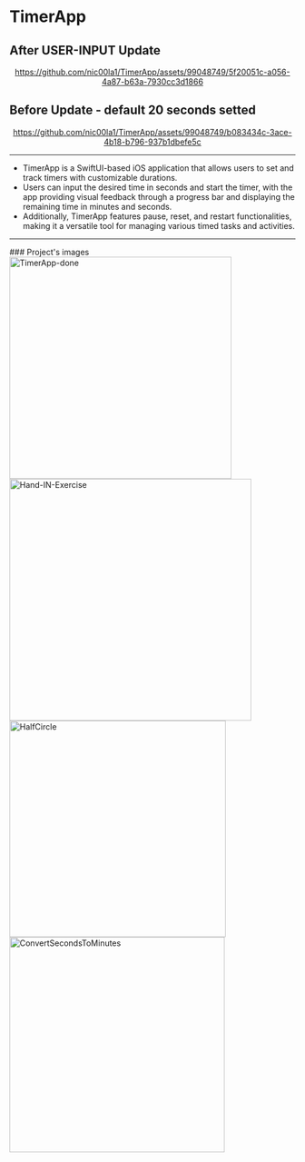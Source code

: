 # TimerApp
## After USER-INPUT Update

<div align="center">
  
  https://github.com/nic00la1/TimerApp/assets/99048749/5f20051c-a056-4a87-b63a-7930cc3d1866

</div>

## Before Update - default 20 seconds setted 
<div align="center">

https://github.com/nic00la1/TimerApp/assets/99048749/b083434c-3ace-4b18-b796-937b1dbefe5c

</div>
<hr>

- TimerApp is a SwiftUI-based iOS application that allows users to set and track timers with customizable durations.
- Users can input the desired time in seconds and start the timer, with the app providing visual feedback through a progress bar and displaying the remaining time in minutes and seconds.
- Additionally, TimerApp features pause, reset, and restart functionalities, making it a versatile tool for managing various timed tasks and activities.

<hr>
### Project's images
<img width="391" alt="TimerApp-done" src="https://github.com/nic00la1/TimerApp/assets/99048749/c6973c56-4658-4ba9-ba69-a07f96d9ed81">
<img width="426" alt="Hand-IN-Exercise" src="https://github.com/nic00la1/TimerApp/assets/99048749/dce11dd3-57c3-4e8f-ac8c-522dfedbf2ff">
<img width="381" alt="HalfCircle" src="https://github.com/nic00la1/TimerApp/assets/99048749/97a731e8-3f9a-4ec4-a24b-11341c0ae684">
<img width="379" alt="ConvertSecondsToMinutes" src="https://github.com/nic00la1/TimerApp/assets/99048749/35abee16-6555-4df5-8268-ff220c8949d3">
